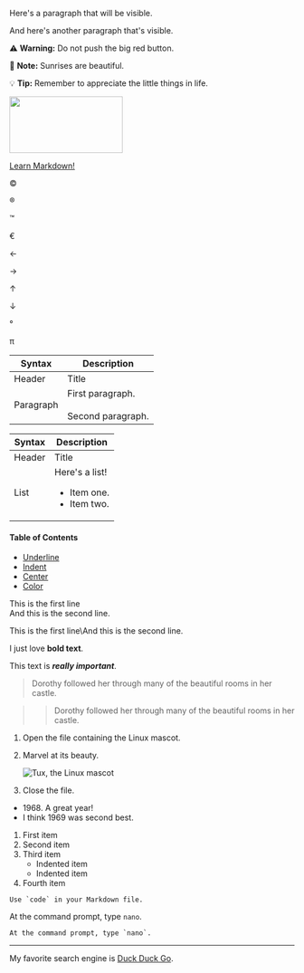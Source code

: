 Here's a paragraph that will be visible.

[This is a comment that will be hidden.]: # 

And here's another paragraph that's visible.

:warning: **Warning:** Do not push the big red button.

:memo: **Note:** Sunrises are beautiful.

:bulb: **Tip:** Remember to appreciate the little things in life.

<img src="card colors.png" width="200" height="100">

<a href="https://www.markdownguide.org" target="_blank">Learn Markdown!</a>

&copy;   

&reg;

&trade;

&euro;

&larr;

&rarr;

&uarr;

&darr;

&#176;

&#960;

| Syntax      | Description |
| ----------- | ----------- |
| Header      | Title |
| Paragraph   | First paragraph. <br><br> Second paragraph. |


| Syntax      | Description |
| ----------- | ----------- |
| Header      | Title |
| List        | Here's a list! <ul><li>Item one.</li><li>Item two.</li></ul> |

#### Table of Contents
- [Underline](#underline)
- [Indent](#indent)
- [Center](#center)
- [Color](#color)

<p>This is the first line<br>And this is the second line.</p>

<p>This is the first line\And this is the second line.</p>

I just love __bold text__.

This text is <em><strong>really important</strong></em>. 

> Dorothy followed her through many of the beautiful rooms in her castle. 

>> Dorothy followed her through many of the beautiful rooms in her castle. 

1. Open the file containing the Linux mascot.
2. Marvel at its beauty.

    ![Tux, the Linux mascot](/assets/images/tux.png)

3. Close the file.

- 1968\. A great year!
- I think 1969 was second best.

1. First item
2. Second item
3. Third item
    - Indented item
    - Indented item
4. Fourth item

``Use `code` in your Markdown file.``

At the command prompt, type `nano`.

``At the command prompt, type `nano`.``

***

My favorite search engine is [Duck Duck Go](https://duckduckgo.com).

